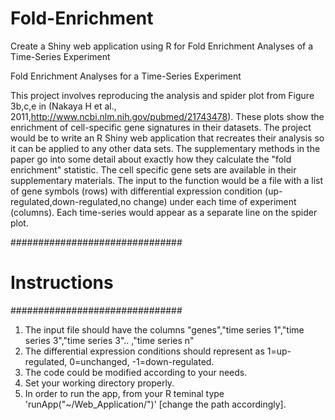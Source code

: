 Fold-Enrichment
===============

Create a Shiny web application using R for Fold Enrichment Analyses of a Time-Series Experiment <br>

Fold Enrichment Analyses for a Time-Series Experiment <br>

This project involves reproducing the analysis and spider plot from Figure 3b,c,e in (Nakaya H et al., 2011,http://www.ncbi.nlm.nih.gov/pubmed/21743478). 
These plots show the enrichment of cell-specific gene signatures in their datasets. 
The project would be to write an R Shiny web application that recreates their analysis so it can be applied to any other data sets. 
The supplementary methods in the paper go into some detail about exactly how they calculate the "fold enrichment" statistic. 
The cell specific gene sets are available in their supplementary materials. 
The input to the function would be a file with a list of gene symbols (rows) with differential expression condition (up-regulated,down-regulated,no change) under each time of experiment (columns). 
Each time-series would appear as a separate line on the spider plot.

###############################
# Instructions
###############################
1) The input file should have the columns "genes","time series 1","time series 3","time series 3".. ,"time series n" <br>
2) The differential expression conditions should represent as 1=up-regulated, 0=unchanged, -1=down-regulated. <br>
3) The code could be modified according to your needs. <br>
4) Set your working directory properly. <br>
5) In order to run the app, from your R teminal type 'runApp("~/Web_Application/")' [change the path accordingly]. <br>

